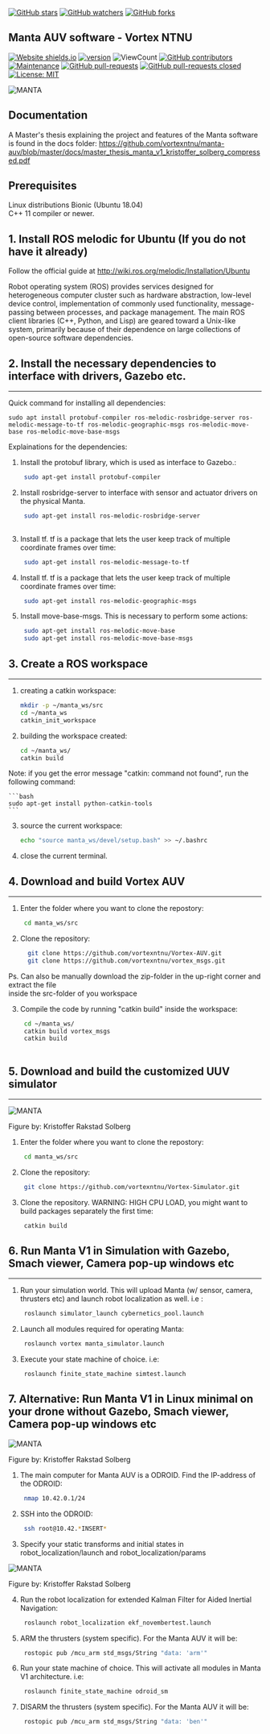 [![GitHub stars](https://img.shields.io/github/stars/vortexntnu/manta-auv.svg?style=social&label=Star&maxAge=2592000)](https://GitHub.com/vortexntnu/manta-auv/stargazers/)
[![GitHub watchers](https://img.shields.io/github/watchers/vortexntnu/manta-auv.svg?style=social&label=Watch&maxAge=2592000)](https://GitHub.com/vortexntnu/manta-auv/watchers/)
[![GitHub forks](https://img.shields.io/github/forks/vortexntnu/manta-auv.svg?style=social&label=Fork&maxAge=2592000)](https://GitHub.com/vortexntnu/manta-auv/network/)
## Manta AUV software - Vortex NTNU
[![Website shields.io](https://img.shields.io/website-up-down-green-red/http/shields.io.svg)](http://vortexntnu.no)
[![version](https://img.shields.io/badge/version-1.0.0-blue)](https://GitHub.com/vortexntnu/manta-auv/releases/)
![ViewCount](https://views.whatilearened.today/views/github/vortexntnu/manta-auv.svg)
[![GitHub contributors](https://img.shields.io/github/contributors/vortexntnu/manta-auv.svg)](https://GitHub.com/vortexntnu/manta-auv/graphs/contributors/)
[![Maintenance](https://img.shields.io/badge/Maintained%3F-yes-green.svg)](https://GitHub.com/vortexntnu/manta-auv/graphs/commit-activity)
[![GitHub pull-requests](https://img.shields.io/github/issues-pr/vortexntnu/manta-auv.svg)](https://GitHub.com/vortexntnu/manta-auv/pulls)
[![GitHub pull-requests closed](https://img.shields.io/github/issues-pr-closed/vortexntnu/manta-auv.svg)](https://GitHub.com/vortexntnu/manta-auv/pulls)
[![License: MIT](https://img.shields.io/badge/License-MIT-yellow.svg)](https://opensource.org/licenses/MIT)

![MANTA](docs/manta_v1.png)


## Documentation
A Master's thesis explaining the project and features of the Manta software is found in the docs folder: https://github.com/vortexntnu/manta-auv/blob/master/docs/master_thesis_manta_v1_kristoffer_solberg_compressed.pdf

## Prerequisites

Linux distributions Bionic (Ubuntu 18.04) <br />
C++ 11 compiler or newer.

## 1. Install ROS melodic for Ubuntu (If you do not have it already) ##

Follow the official guide at http://wiki.ros.org/melodic/Installation/Ubuntu

Robot operating system (ROS) provides services designed for heterogeneous computer cluster such as hardware abstraction, low-level device control, implementation of commonly used functionality, message-passing between processes, and package management. The main ROS client libraries (C++, Python, and Lisp) are geared toward a Unix-like system, primarily because of their dependence on large collections of open-source software dependencies.


## 2. Install the necessary dependencies to interface with drivers, Gazebo etc. ##
-------------------------

Quick command for installing all dependencies:  
```
sudo apt install protobuf-compiler ros-melodic-rosbridge-server ros-melodic-message-to-tf ros-melodic-geographic-msgs ros-melodic-move-base ros-melodic-move-base-msgs 
```

Explainations for the dependencies: 

1. Install the protobuf library, which is used as interface to Gazebo.:
	```bash
	 sudo apt-get install protobuf-compiler

2. Install rosbridge-server to interface with sensor and actuator drivers on the physical Manta.
	```bash
	 sudo apt-get install ros-melodic-rosbridge-server
  
3. Install tf. tf is a package that lets the user keep track of multiple coordinate frames over time:
	```bash
	 sudo apt-get install ros-melodic-message-to-tf

4. Install tf. tf is a package that lets the user keep track of multiple coordinate frames over time:
	```bash
	 sudo apt-get install ros-melodic-geographic-msgs

5. Install move-base-msgs. This is necessary to perform some actions:
	```bash
	 sudo apt-get install ros-melodic-move-base
	 sudo apt-get install ros-melodic-move-base-msgs 


## 3. Create a ROS workspace ##
-------------------------

1. creating a catkin workspace:
	```bash
	mkdir -p ~/manta_ws/src
	cd ~/manta_ws
	catkin_init_workspace
	```

2. building the workspace created:
	```bash
	cd ~/manta_ws/
	catkin build
	```

Note: if you get the error message "catkin: command not found", run the following command:

	```bash
	sudo apt-get install python-catkin-tools
	```

3. source the current workspace:
	```bash
	echo "source manta_ws/devel/setup.bash" >> ~/.bashrc
	```
	
4. close the current terminal.


## 4. Download and build Vortex AUV ##
-------------------------
1. Enter the folder where you want to clone the repostory:
	```bash
	 cd manta_ws/src
	```

2. Clone the repository: 
	```bash
	  git clone https://github.com/vortexntnu/Vortex-AUV.git
	  git clone https://github.com/vortexntnu/vortex_msgs.git
	```

Ps. Can also be manually download the zip-folder in the up-right corner and extract the file <br />
inside the src-folder of you workspace

3. Compile the code by running "catkin build" inside the workspace:
	```bash
	 cd ~/manta_ws/
	 catkin build vortex_msgs
	 catkin build
  
## 5. Download and build the customized UUV simulator ##
-------------------------

![MANTA](docs/manta_underwater_robosub.png)

Figure by: Kristoffer Rakstad Solberg

1. Enter the folder where you want to clone the repostory:
	```bash
	 cd manta_ws/src
	```

2. Clone the repository: 
	```bash
	 git clone https://github.com/vortexntnu/Vortex-Simulator.git
	```

3. Clone the repository. WARNING: HIGH CPU LOAD, you might want to build packages separately the first time: 
	```bash
	 catkin build
	```
## 6. Run Manta V1 in Simulation with Gazebo, Smach viewer, Camera pop-up windows etc ##
-------------------------

1. Run your simulation world. This will upload Manta (w/ sensor, camera, thrusters etc) and launch robot localization as well. i.e :
	```bash
	 roslaunch simulator_launch cybernetics_pool.launch
	```

2. Launch all modules required for operating Manta:
	```bash
	 roslaunch vortex manta_simulator.launch
	```

2. Execute your state machine of choice. i.e: 
	```bash
	 roslaunch finite_state_machine simtest.launch
	```

## 7. Alternative: Run Manta V1 in Linux minimal on your drone without Gazebo, Smach viewer, Camera pop-up windows etc ##

![MANTA](docs/hardware.png)

Figure by: Kristoffer Rakstad Solberg

1. The main computer for Manta AUV is a ODROID. Find the IP-address of the ODROID:
	```bash
	 nmap 10.42.0.1/24
	```
2. SSH into the ODROID:
	```bash
	 ssh root@10.42.*INSERT*
	```
3. Specify your static transforms and initial states in robot_localization/launch and robot_localization/params

![MANTA](docs/coordinate_frame.png)

Figure by: Kristoffer Rakstad Solberg

4. Run the robot localization for extended Kalman Filter for Aided Inertial Navigation:
	```bash
	 roslaunch robot_localization ekf_novembertest.launch
	```
5. ARM the thrusters (system specific). For the Manta AUV it will be:
	```bash
	 rostopic pub /mcu_arm std_msgs/String "data: 'arm'"
	```
6. Run your state machine of choice. This will activate all modules in Manta V1 architecture. i.e:
	```bash
	 roslaunch finite_state_machine odroid_sm
	```
7. DISARM the thrusters (system specific). For the Manta AUV it will be:
	```bash
	 rostopic pub /mcu_arm std_msgs/String "data: 'ben'"
	```

